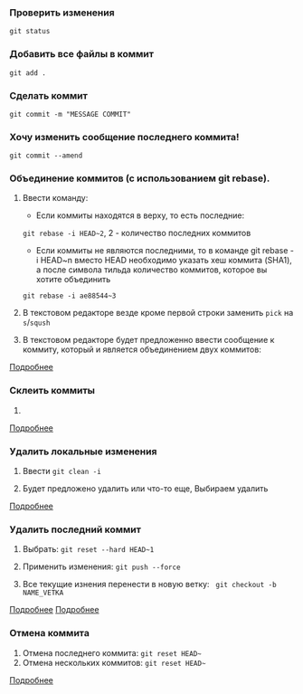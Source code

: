 ### Проверить изменения
`git status`

### Добавить все файлы в коммит
`git add .`

### Сделать коммит
`git commit -m "MESSAGE COMMIT"`

### Хочу изменить сообщение последнего коммита!
`git commit --amend`

### Объединение коммитов (с использованием git rebase).
1. Ввести команду:
    - Если коммиты находятся в верху, то есть последние: 
    
    `git rebase -i HEAD~2`, 2 - количество последних коммитов
    - Если коммиты не являются последними, то в команде git rebase -i HEAD~n вместо HEAD необходимо указать хеш коммита (SHA1), а после символа тильда количество коммитов, которое вы хотите объединить
    
    `git rebase -i ae88544~3`
2. В текстовом редакторе везде кроме первой строки заменить `pick` на `s`/`sqush`
3. В текстовом редакторе будет предложенно ввести сообщение к коммиту, который и является объединением двух коммитов:

[Подробнее](https://pingvinus.ru/git/1591)

### Склеить коммиты
1. 
[Подробнее](https://www.google.com/search?q=git+%D0%BE%D0%B1%D1%8A%D0%B5%D0%B4%D0%B8%D0%BD%D0%B8%D1%82%D1%8C+%D0%BA%D0%BE%D0%BC%D0%BC%D0%B8%D1%82%D1%8B+%D0%B2+%D0%BE%D0%B4%D0%B8%D0%BD&sxsrf=ALeKk00BaphkNl3aL2CkVZodTNL1Ftw7Dw%3A1619593880890&ei=mAqJYILyNayEwPAPxd2mmAo&oq=git+%D0%BE%D0%B1%D1%8A%D0%B5%D0%B4%D0%B5%D0%BD%D0%B8%D1%82%D1%8C+&gs_lcp=Cgdnd3Mtd2l6EAMYAjIHCCMQsQIQJzIHCCMQsQIQJzIECAAQCjIECAAQCjIECAAQCjoICAAQsQMQgwE6AggAOgQIABADOggILhCxAxCTAjoFCC4QsQM6BQgAELEDOgYIABAKEAE6CQgAELEDEAoQAToECCMQJzoECAAQQzoHCAAQsQMQQ1Dmu54BWLTkngFgxPaeAWgAcAJ4AIAB1AGIAfUOkgEGMTIuNS4xmAEBoAEBqgEHZ3dzLXdpesABAQ&sclient=gws-wiz)

### Удалить локальные изменения
1. Ввести
    `git clean -i`

2. Будет предложено удалить или что-то еще, Выбираем удалить

[Подробнее](https://qna.habr.com/q/528805)


### Удалить последний коммит
1. Выбрать: 
    `git reset --hard HEAD~1`

2. Применить изменения:
    `git push --force`

3. Все текущие изнения перенести в новую ветку:
    ` git checkout -b NAME_VETKA`

[Подробнее](https://tproger.ru/translations/most-common-git-screwupsquestions-and-solutions/)
[Подробнее](https://pingvinus.ru/git/1581)

### Отмена коммита
1. Отмена последнего коммита: `git reset HEAD~`
2. Отмена нескольких коммитов: `git reset HEAD~`

[Подробнее](https://pingvinus.ru/git/1581)
